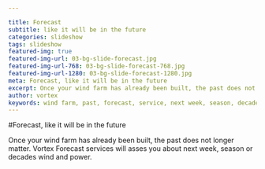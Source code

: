 ```yaml
---

title: Forecast
subtitle: like it will be in the future
categories: slideshow
tags: slideshow
featured-img: true
featured-img-url: 03-bg-slide-forecast.jpg
featured-img-url-768: 03-bg-slide-forecast-768.jpg
featured-img-url-1280: 03-bg-slide-forecast-1280.jpg
meta: Forecast, like it will be in the future
excerpt: Once your wind farm has already been built, the past does not longer matter. Vortex Forecast services will asses you about next week, season or decades wind and power.
author: vortex
keywords: wind farm, past, forecast, service, next week, season, decades, wind
---
```


#Forecast, like it will be in the future

Once your wind farm has already been built, the past does not longer matter. Vortex Forecast services will asses you about next week, season or decades wind and power.